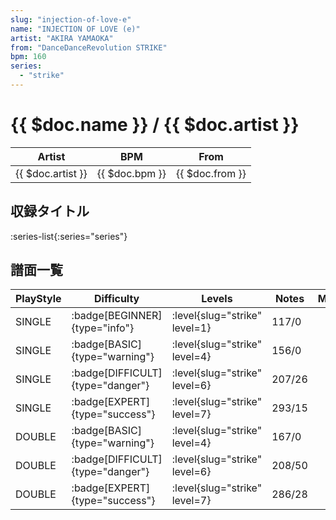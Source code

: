 ```yaml
---
slug: "injection-of-love-e"
name: "INJECTION OF LOVE (e)"
artist: "AKIRA YAMAOKA"
from: "DanceDanceRevolution STRIKE"
bpm: 160
series:
  - "strike"
---
```


# {{ $doc.name }} / {{ $doc.artist }}

|Artist|BPM|From|
|------|---|----|
|{{ $doc.artist }}|{{ $doc.bpm }}|{{ $doc.from }}|

## 収録タイトル

:series-list{:series="series"}

## 譜面一覧

|PlayStyle|Difficulty|Levels|Notes|Movie|
|---------|----------|------|-----|-----|
|SINGLE| :badge[BEGINNER]{type="info"}|<div class="field is-grouped is-grouped-multiline"> :level{slug="strike" level=1}</div>|117/0||
|SINGLE| :badge[BASIC]{type="warning"}|<div class="field is-grouped is-grouped-multiline"> :level{slug="strike" level=4}</div>|156/0||
|SINGLE| :badge[DIFFICULT]{type="danger"}|<div class="field is-grouped is-grouped-multiline"> :level{slug="strike" level=6}</div>|207/26||
|SINGLE| :badge[EXPERT]{type="success"}|<div class="field is-grouped is-grouped-multiline"> :level{slug="strike" level=7}</div>|293/15||
|DOUBLE| :badge[BASIC]{type="warning"}|<div class="field is-grouped is-grouped-multiline"> :level{slug="strike" level=4}</div>|167/0||
|DOUBLE| :badge[DIFFICULT]{type="danger"}|<div class="field is-grouped is-grouped-multiline"> :level{slug="strike" level=6}</div>|208/50||
|DOUBLE| :badge[EXPERT]{type="success"}|<div class="field is-grouped is-grouped-multiline"> :level{slug="strike" level=7}</div>|286/28||

